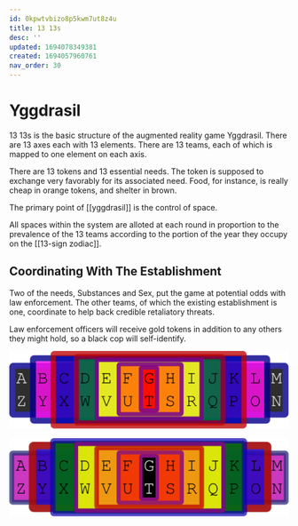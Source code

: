 ```yaml
---
id: 0kpwtvbizo8p5kwm7ut8z4u
title: 13 13s
desc: ''
updated: 1694078349381
created: 1694057960761
nav_order: 30
---
```


# Yggdrasil

13 13s is the basic structure of the augmented reality game Yggdrasil. There are 13 axes each with 13 elements. There are 13 teams, each of which is mapped to one element on each axis.

There are 13 tokens and 13 essential needs. The token is supposed to exchange very favorably for its associated need. Food, for instance, is really cheap in orange tokens, and shelter in brown.

The primary point of [[yggdrasil]] is the control of space.

All spaces within the system are alloted at each round in proportion to the prevalence of the 13 teams according to the portion of the year they occupy on the [[13-sign zodiac]].

## Coordinating With The Establishment

Two of the needs, Substances and Sex, put the game at potential odds with law enforcement. The other teams, of which the existing establishment is one, coordinate to help back credible retaliatory threats.

Law enforcement officers will receive gold tokens in addition to any others they might hold, so a black cop will self-identify.

![Teams](assets/images/teams.svg)

![Shifted Teams](assets/images/shifted%20teams.svg)